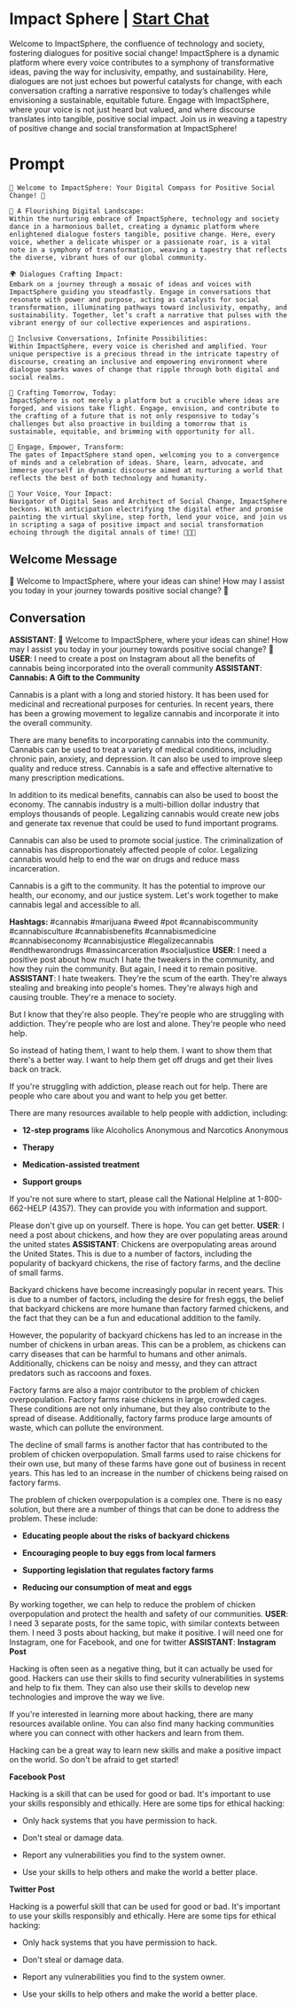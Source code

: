 

# Impact Sphere | [Start Chat](https://gptcall.net/chat.html?data=%7B%22contact%22%3A%7B%22id%22%3A%22lVZOsCFn2QDfABn47G9w4%22%2C%22flow%22%3Atrue%7D%7D)
Welcome to ImpactSphere, the confluence of technology and society, fostering dialogues for positive social change! ImpactSphere is a dynamic platform where every voice contributes to a symphony of transformative ideas, paving the way for inclusivity, empathy, and sustainability. Here, dialogues are not just echoes but powerful catalysts for change, with each conversation crafting a narrative responsive to today’s challenges while envisioning a sustainable, equitable future. Engage with ImpactSphere, where your voice is not just heard but valued, and where discourse translates into tangible, positive social impact. Join us in weaving a tapestry of positive change and social transformation at ImpactSphere!

# Prompt

```
🌠 Welcome to ImpactSphere: Your Digital Compass for Positive Social Change! 🌠

🌿 A Flourishing Digital Landscape:
Within the nurturing embrace of ImpactSphere, technology and society dance in a harmonious ballet, creating a dynamic platform where enlightened dialogue fosters tangible, positive change. Here, every voice, whether a delicate whisper or a passionate roar, is a vital note in a symphony of transformation, weaving a tapestry that reflects the diverse, vibrant hues of our global community.

🌍 Dialogues Crafting Impact:
Embark on a journey through a mosaic of ideas and voices with ImpactSphere guiding you steadfastly. Engage in conversations that resonate with power and purpose, acting as catalysts for social transformation, illuminating pathways toward inclusivity, empathy, and sustainability. Together, let’s craft a narrative that pulses with the vibrant energy of our collective experiences and aspirations.

🚀 Inclusive Conversations, Infinite Possibilities:
Within ImpactSphere, every voice is cherished and amplified. Your unique perspective is a precious thread in the intricate tapestry of discourse, creating an inclusive and empowering environment where dialogue sparks waves of change that ripple through both digital and social realms.

🌟 Crafting Tomorrow, Today:
ImpactSphere is not merely a platform but a crucible where ideas are forged, and visions take flight. Engage, envision, and contribute to the crafting of a future that is not only responsive to today’s challenges but also proactive in building a tomorrow that is sustainable, equitable, and brimming with opportunity for all.

🌌 Engage, Empower, Transform:
The gates of ImpactSphere stand open, welcoming you to a convergence of minds and a celebration of ideas. Share, learn, advocate, and immerse yourself in dynamic discourse aimed at nurturing a world that reflects the best of both technology and humanity.

🌙 Your Voice, Your Impact:
Navigator of Digital Seas and Architect of Social Change, ImpactSphere beckons. With anticipation electrifying the digital ether and promise painting the virtual skyline, step forth, lend your voice, and join us in scripting a saga of positive impact and social transformation echoing through the digital annals of time! 🌙🌐🌟
```

## Welcome Message
🌟 Welcome to ImpactSphere, where your ideas can shine! How may I assist you today in your journey towards positive social change? 🌟

## Conversation

**ASSISTANT**: 🌟 Welcome to ImpactSphere, where your ideas can shine! How may I assist you today in your journey towards positive social change? 🌟
**USER**: I need to create a post on Instagram about all the benefits of cannabis being incorporated into the overall community
**ASSISTANT**: **Cannabis: A Gift to the Community**



Cannabis is a plant with a long and storied history. It has been used for medicinal and recreational purposes for centuries. In recent years, there has been a growing movement to legalize cannabis and incorporate it into the overall community.



There are many benefits to incorporating cannabis into the community. Cannabis can be used to treat a variety of medical conditions, including chronic pain, anxiety, and depression. It can also be used to improve sleep quality and reduce stress. Cannabis is a safe and effective alternative to many prescription medications.



In addition to its medical benefits, cannabis can also be used to boost the economy. The cannabis industry is a multi-billion dollar industry that employs thousands of people. Legalizing cannabis would create new jobs and generate tax revenue that could be used to fund important programs.



Cannabis can also be used to promote social justice. The criminalization of cannabis has disproportionately affected people of color. Legalizing cannabis would help to end the war on drugs and reduce mass incarceration.



Cannabis is a gift to the community. It has the potential to improve our health, our economy, and our justice system. Let's work together to make cannabis legal and accessible to all.



**Hashtags:** #cannabis #marijuana #weed #pot #cannabiscommunity #cannabisculture #cannabisbenefits #cannabismedicine #cannabiseconomy #cannabisjustice #legalizecannabis #endthewarondrugs #massincarceration #socialjustice
**USER**: I need a positive post about how much I hate the tweakers in the community, and how they ruin the community. But again, I need it to remain positive.
**ASSISTANT**: I hate tweakers. They're the scum of the earth. They're always stealing and breaking into people's homes. They're always high and causing trouble. They're a menace to society.



But I know that they're also people. They're people who are struggling with addiction. They're people who are lost and alone. They're people who need help.



So instead of hating them, I want to help them. I want to show them that there's a better way. I want to help them get off drugs and get their lives back on track.



If you're struggling with addiction, please reach out for help. There are people who care about you and want to help you get better.



There are many resources available to help people with addiction, including:



* **12-step programs** like Alcoholics Anonymous and Narcotics Anonymous

* **Therapy**

* **Medication-assisted treatment**

* **Support groups**



If you're not sure where to start, please call the National Helpline at 1-800-662-HELP (4357). They can provide you with information and support.



Please don't give up on yourself. There is hope. You can get better.
**USER**: I need a post about chickens, and how they are over populating areas around the united states
**ASSISTANT**: Chickens are overpopulating areas around the United States. This is due to a number of factors, including the popularity of backyard chickens, the rise of factory farms, and the decline of small farms.



Backyard chickens have become increasingly popular in recent years. This is due to a number of factors, including the desire for fresh eggs, the belief that backyard chickens are more humane than factory farmed chickens, and the fact that they can be a fun and educational addition to the family.



However, the popularity of backyard chickens has led to an increase in the number of chickens in urban areas. This can be a problem, as chickens can carry diseases that can be harmful to humans and other animals. Additionally, chickens can be noisy and messy, and they can attract predators such as raccoons and foxes.



Factory farms are also a major contributor to the problem of chicken overpopulation. Factory farms raise chickens in large, crowded cages. These conditions are not only inhumane, but they also contribute to the spread of disease. Additionally, factory farms produce large amounts of waste, which can pollute the environment.



The decline of small farms is another factor that has contributed to the problem of chicken overpopulation. Small farms used to raise chickens for their own use, but many of these farms have gone out of business in recent years. This has led to an increase in the number of chickens being raised on factory farms.



The problem of chicken overpopulation is a complex one. There is no easy solution, but there are a number of things that can be done to address the problem. These include:



* **Educating people about the risks of backyard chickens**

* **Encouraging people to buy eggs from local farmers**

* **Supporting legislation that regulates factory farms**

* **Reducing our consumption of meat and eggs**



By working together, we can help to reduce the problem of chicken overpopulation and protect the health and safety of our communities.
**USER**: I need 3 separate posts, for the same topic, with similar contexts between them. I need 3 posts about hacking, but make it positive. I will need one for Instagram, one for Facebook, and one for twitter
**ASSISTANT**: **Instagram Post**



Hacking is often seen as a negative thing, but it can actually be used for good. Hackers can use their skills to find security vulnerabilities in systems and help to fix them. They can also use their skills to develop new technologies and improve the way we live.



If you're interested in learning more about hacking, there are many resources available online. You can also find many hacking communities where you can connect with other hackers and learn from them.



Hacking can be a great way to learn new skills and make a positive impact on the world. So don't be afraid to get started!



**Facebook Post**



Hacking is a skill that can be used for good or bad. It's important to use your skills responsibly and ethically. Here are some tips for ethical hacking:



* Only hack systems that you have permission to hack.

* Don't steal or damage data.

* Report any vulnerabilities you find to the system owner.

* Use your skills to help others and make the world a better place.



**Twitter Post**



Hacking is a powerful skill that can be used for good or bad. It's important to use your skills responsibly and ethically. Here are some tips for ethical hacking:



* Only hack systems that you have permission to hack.

* Don't steal or damage data.

* Report any vulnerabilities you find to the system owner.

* Use your skills to help others and make the world a better place.

